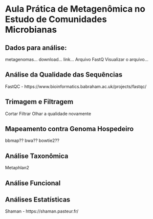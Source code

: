 <h1>Aula Prática de Metagenômica no Estudo de Comunidades Microbianas</h1>

<h2>Dados para análise:</h2>
metagenomas... download... link... Arquivo FastQ
Visualizar o arquivo...

<h2>Análise da Qualidade das Sequências</h2>
FastQC - https://www.bioinformatics.babraham.ac.uk/projects/fastqc/

<h2>Trimagem e Filtragem</h2>
Cortar
Filtrar
Olhar a qualidade novamente

<h2>Mapeamento contra Genoma Hospedeiro</h2>
bbmap?? bwa?? bowtie2??

<h2>Análise Taxonômica</h2>
Metaphlan2

<h2>Análise Funcional</h2>

<h2>Análises Estatísticas</h2>
Shaman - https://shaman.pasteur.fr/
